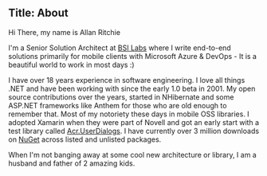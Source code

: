 Title: About
---
Hi There, my name is Allan Ritchie

I'm a Senior Solution Architect at [BSI Labs](https://bsilabs.ca) where I write end-to-end solutions primarily for mobile clients with Microsoft Azure & DevOps - It is a beautiful world to work in most days :)

I have over 18 years experience in software engineering. I love all things .NET and have been working with since the early 1.0 beta in 2001.  My open source contributions over the years, started in NHibernate and some ASP.NET frameworks like Anthem for those who are old enough to remember that.  Most of my notoriety these days in mobile OSS libraries.  I adopted Xamarin when they were part of Novell and got an early start with a test library called [Acr.UserDialogs](https://github.com/aritchie/userdialogs).  I have currently over 3 million downloads on [NuGet](https://nuget.org/profiles/aritchie) across listed and unlisted packages.  

When I'm not banging away at some cool new architecture or library, I am a husband and father of 2 amazing kids.  